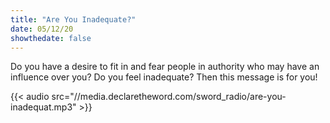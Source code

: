 ```yaml
---
title: "Are You Inadequate?"
date: 05/12/20
showthedate: false
---
```


Do you have a desire to fit in and fear people in authority who may have an influence over you? Do you feel inadequate? Then this message is for you!
<!--more-->
{{< audio src="//media.declaretheword.com/sword_radio/are-you-inadequat.mp3" >}}
